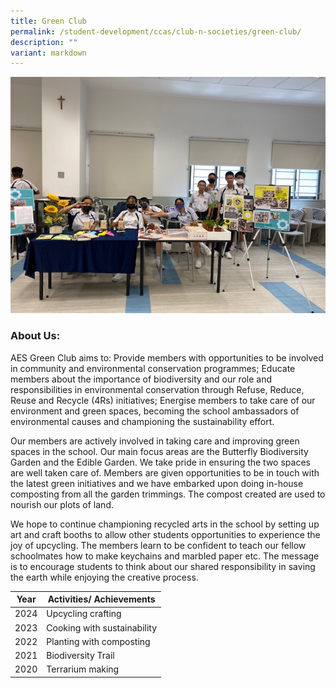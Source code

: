 ```yaml
---
title: Green Club
permalink: /student-development/ccas/club-n-societies/green-club/
description: ""
variant: markdown
---
```

![](/images/green%20club%20photo.jpg)

### About Us:

AES Green Club aims to:
Provide members with opportunities to be involved in community and environmental conservation programmes;
Educate members about the importance of biodiversity and our role and responsibilities in environmental conservation through Refuse, Reduce, Reuse and Recycle (4Rs) initiatives;
Energise members to take care of our environment and green spaces, becoming the school ambassadors of environmental causes and championing the sustainability effort.

Our members are actively involved in taking care and improving green spaces in the school. Our main focus areas are the Butterfly Biodiversity Garden and the Edible Garden. We take pride in ensuring the two spaces are well taken care of. Members are given opportunities to be in touch with the latest green initiatives and we have embarked upon doing in-house composting from all the garden trimmings. The compost created are used to nourish our plots of land.

We hope to continue championing recycled arts in the school by setting up art and craft booths to allow other students opportunities to experience the joy of upcycling. The members learn to be confident to teach our fellow schoolmates how to make keychains and marbled paper etc. The message is to encourage students to think about our shared responsibility in saving the earth while enjoying the creative process.



| Year | Activities/ Achievements | 
| -------- | -------- | 
| 2024     | Upcycling crafting     | 
| 2023     | Cooking with sustainability   | 
| 2022     | Planting with composting    | 
| 2021     | Biodiversity Trail    | 
| 2020     | Terrarium making     | 